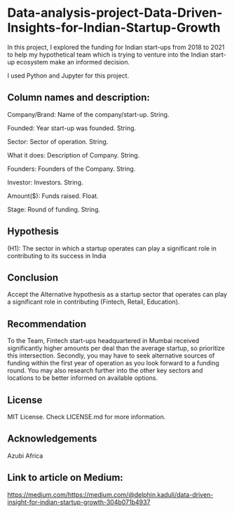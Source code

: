 # Data-analysis-project-Data-Driven-Insights-for-Indian-Startup-Growth

In this project, I explored the funding for Indian start-ups from 2018 to 2021 to help my hypothetical team which is trying to venture into the Indian start-up ecosystem make an informed decision.

I used Python and Jupyter for this project.


## Column names and description:

Company/Brand: Name of the company/start-up. String.

Founded: Year start-up was founded. String.

Sector: Sector of operation. String.

What it does: Description of Company. String.

Founders: Founders of the Company. String.

Investor: Investors. String.

Amount($): Funds raised. Float.

Stage: Round of funding. String.

## Hypothesis

(H1): The sector in which a startup operates can play a significant role in contributing to its success in India

## Conclusion

Accept the Alternative hypothesis as a startup sector that operates can play a significant role in contributing  (Fintech, Retail, Education).

## Recommendation
To the Team, Fintech start-ups headquartered in Mumbai received significantly higher amounts per deal than the average startup, so prioritize this intersection. Secondly, you may have to seek alternative sources of funding within the first year of operation as you look forward to a funding round. You may also research further into the other key sectors and locations to be better informed on available options.

## License

MIT License. Check LICENSE.md for more information.

## Acknowledgements

Azubi Africa

## Link to article on Medium: 

https://medium.com/https://medium.com/@delphin.kaduli/data-driven-insight-for-indian-startup-growth-304b071b4937

